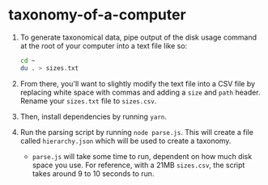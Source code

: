 # taxonomy-of-a-computer

1. To generate taxonomical data, pipe output of the disk usage command at the root of your computer into a text file like so:

   ```bash
   cd ~
   du . > sizes.txt
   ```

2. From there, you'll want to slightly modify the text file into a CSV file by replacing white space with commas and adding a `size` and `path` header. Rename your `sizes.txt` file to `sizes.csv`.
3. Then, install dependencies by running `yarn`.
4. Run the parsing script by running `node parse.js`. This will create a file called `hierarchy.json` which will be used to create a taxonomy.
   - `parse.js` will take some time to run, dependent on how much disk space you use. For reference, with a 21MB `sizes.csv`, the script takes around 9 to 10 seconds to run.
